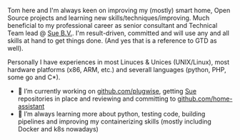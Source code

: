Tom here and I'm always keen on improving my (mostly) smart home, Open Source projects and learning new skills/techniques/improving. Much beneficial to my professional career as senior consultant and Technical Team lead @ [Sue B.V.](https://github.com/suecodelabs). I'm result-driven, committed and will use any and all skills at hand to get things done. (And yes that is a reference to GTD as well).

Personally I have experiences in most Linuces & Unices (UNIX/Linux), most hardware platforms (x86, ARM, etc.) and severall languages (python, PHP, some go and C*).

- 🔭 I’m currently working on [github.com/plugwise](https://github.com/plugwise), getting [Sue](https://github.com/suecodelabs) repositories in place and reviewing and committing to [github.com/home-assistant](github.com/home-assistant)
- 🌱 I’m always learning more about python, testing code, building pipelines and improving my containerizing skills (mostly including Docker and k8s nowadays)
